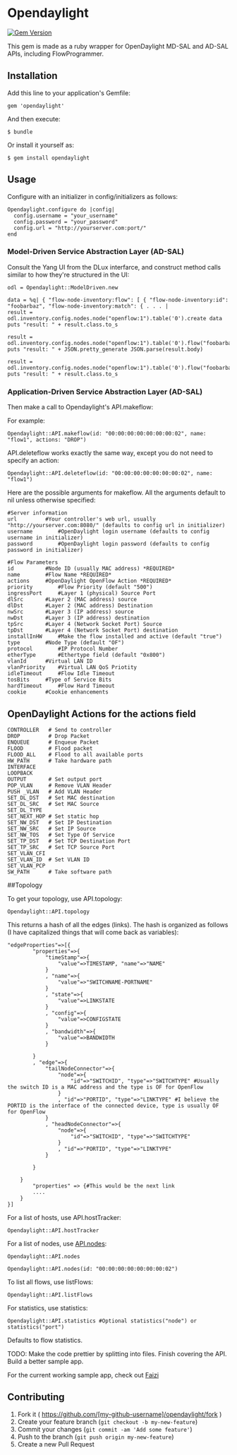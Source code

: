 # Opendaylight

[![Gem Version](https://badge.fury.io/rb/opendaylight.svg)](http://badge.fury.io/rb/opendaylight)

This gem is made as a ruby wrapper for OpenDaylight MD-SAL and AD-SAL APIs, including FlowProgrammer.

## Installation

Add this line to your application's Gemfile:

    gem 'opendaylight'

And then execute:

    $ bundle

Or install it yourself as:

    $ gem install opendaylight

## Usage

Configure with an initializer in config/initializers as follows:

    Opendaylight.configure do |config|
      config.username = "your_username"
      config.password = "your_password"
      config.url = "http://yourserver.com:port/"
    end

### Model-Driven Service Abstraction Layer (AD-SAL)

Consult the Yang UI from the DLux interfarce, and construct method calls similar to how they're structured in the UI:

    odl = Opendaylight::ModelDriven.new

    data = %q| { "flow-node-inventory:flow": [ { "flow-node-inventory:id": "foobarbaz", "flow-node-inventory:match": { . . . |
    result = odl.inventory.config.nodes.node("openflow:1").table('0').create data
    puts "result: " + result.class.to_s

    result = odl.inventory.config.nodes.node("openflow:1").table('0').flow("foobarbaz").resource
    puts "result: " + JSON.pretty_generate JSON.parse(result.body)

    result = odl.inventory.config.nodes.node("openflow:1").table('0').flow("foobarbaz").delete
    puts "result: " + result.class.to_s

### Application-Driven Service Abstraction Layer (AD-SAL)

Then make a call to Opendaylight's API.makeflow:

For example:

    Opendaylight::API.makeflow(id: "00:00:00:00:00:00:00:02", name: "flow1", actions: "DROP")

API.deleteflow works exactly the same way, except you do not need to specify an action:

    Opendaylight::API.deleteflow(id: "00:00:00:00:00:00:00:02", name: "flow1")

Here are the possible arguments for makeflow. All the arguments default to nil unless otherwise specified:

    #Server information
    url			#Your controller's web url, usually "http://yourserver.com:8080/" (defaults to config url in initializer)
    username		#OpenDaylight login username (defaults to config username in initializer)
    password		#OpenDaylight login password (defaults to config password in initializer)

    #Flow Parameters
    id			#Node ID (usually MAC address) *REQUIRED*
    name		#Flow Name *REQUIRED*
    actions		#OpenDaylight OpenFlow Action *REQUIRED*
    priority		#Flow Priority (default "500")
    ingressPort		#Layer 1 (physical) Source Port
    dlSrc		#Layer 2 (MAC address) source
    dlDst		#Layer 2 (MAC address) Destination
    nwSrc		#Layer 3 (IP address) source
    nwDst		#Layer 3 (IP address) destination
    tpSrc		#Layer 4 (Network Socket Port) Source
    tpDst		#Layer 4 (Network Socket Port) destination
    installInHW		#Make the flow installed and active (default "true")
    type		#Node Type (default "OF")
    protocol		#IP Protocol Number
    etherType		#Ethertype field (default "0x800")
    vlanId		#Virtual LAN ID
    vlanPriority	#Virtual LAN QoS Priotity
    idleTimeout		#Flow Idle Timeout
    tosBits		#Type of Service Bits
    hardTimeout		#Flow Hard Timeout
    cookie		#Cookie enhancements


## OpenDaylight Actions for the actions field

    CONTROLLER   # Send to controller
    DROP         # Drop Packet
    ENQUEUE      # Enqueue Packet
    FLOOD        # Flood packet
    FLOOD_ALL    # Flood to all available ports
    HW_PATH      # Take hardware path
    INTERFACE
    LOOPBACK
    OUTPUT       # Set output port
    POP_VLAN     # Remove VLAN Header
    PUSH _VLAN   # Add VLAN Header
    SET_DL_DST   # Set MAC destination
    SET_DL_SRC   # Set MAC Source
    SET_DL_TYPE
    SET_NEXT_HOP # Set static hop
    SET_NW_DST   # Set IP Destination
    SET_NW_SRC   # Set IP Source
    SET_NW_TOS   # Set Type Of Service
    SET_TP_DST   # Set TCP Destination Port
    SET_TP_SRC   # Set TCP Source Port
    SET_VLAN_CFI
    SET_VLAN_ID  # Set VLAN ID
    SET_VLAN_PCP
    SW_PATH      # Take software path

##Topology

To get your topology, use API.topology:

    Opendaylight::API.topology

This returns a hash of all the edges (links). The hash is organized as follows (I have capitalized things that will come back as variables):

    "edgeProperties"=>[{
            "properties"=>{
                "timeStamp"=>{
                    "value"=>TIMESTAMP, "name"=>"NAME"
                }
                , "name"=>{
                    "value"=>"SWITCHNAME-PORTNAME"
                }
                , "state"=>{
                    "value"=>LINKSTATE
                }
                , "config"=>{
                    "value"=>CONFIGSTATE
                }
                , "bandwidth"=>{
                    "value"=>BANDWIDTH
                }

            }
            , "edge"=>{
                "tailNodeConnector"=>{
                    "node"=>{
                        "id"=>"SWITCHID", "type"=>"SWITCHTYPE" #Usually the switch ID is a MAC address and the type is OF for OpenFlow
                    }
                    , "id"=>"PORTID", "type"=>"LINKTYPE" #I believe the PORTID is the interface of the connected device, type is usually OF for OpenFlow
                }
                , "headNodeConnector"=>{
                    "node"=>{
                        "id"=>"SWITCHID", "type"=>"SWITCHTYPE"
                    }
                    , "id"=>"PORTID", "type"=>"LINKTYPE"
                }

            }

        }
            "properties" => {#This would be the next link
            ....
        }
    }]

For a list of hosts, use API.hostTracker:

    Opendaylight::API.hostTracker

For a list of nodes, use
[API.nodes](https://developer.cisco.com/media/XNCREST/switchmanager/resource_SwitchNorthbound.html#path__-containerName-_nodes.html):

    Opendaylight::API.nodes

    Opendaylight::API.nodes(id: "00:00:00:00:00:00:00:02")

To list all flows, use listFlows:

    Opendaylight::API.listFlows

For statistics, use statistics:

    Opendaylight::API.statistics #Optional statistics("node") or statistics("port")

Defaults to flow statistics.

TODO:
Make the code prettier by splitting into files.
Finish covering the API.
Build a better sample app.

For the current working sample app, check out [Faizi](https://github.com/rickpr/faizi)

## Contributing

1. Fork it ( https://github.com/[my-github-username]/opendaylight/fork )
2. Create your feature branch (`git checkout -b my-new-feature`)
3. Commit your changes (`git commit -am 'Add some feature'`)
4. Push to the branch (`git push origin my-new-feature`)
5. Create a new Pull Request
